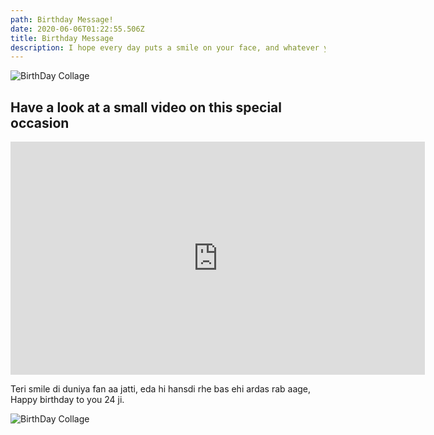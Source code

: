 ```yaml
---
path: Birthday Message!
date: 2020-06-06T01:22:55.506Z
title: Birthday Message
description: I hope every day puts a smile on your face, and whatever you wish for will come true. I hope you never forget me, as I will always remember you. Warm wishes for your Birthday. 
---
```

![BirthDay Collage](/../assets/bdaygirl.jpg "BdayGirl")

## Have a look at a small video on this special occasion

<iframe width="663" height="373" src="https://www.youtube.com/embed/qM_5hclk1r4?showinfo=0" frameborder="0" allow="accelerometer; autoplay; encrypted-media; gyroscope; picture-in-picture" allowfullscreen></iframe>

Teri smile di duniya fan aa jatti, eda hi hansdi rhe bas ehi ardas rab aage, Happy birthday to you 24 ji.

![BirthDay Collage](/../assets/noorcollage.jpg "BdayGirl")